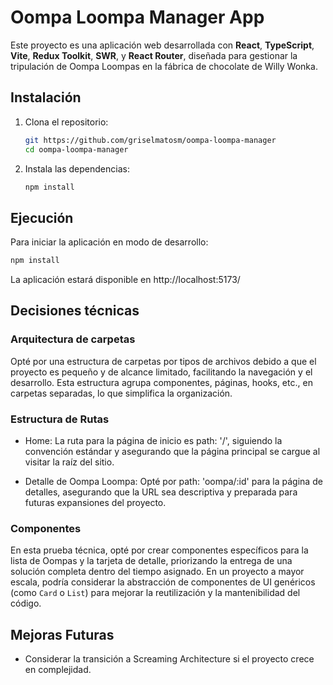 # Oompa Loompa Manager App

Este proyecto es una aplicación web desarrollada con **React**, **TypeScript**, **Vite**, **Redux Toolkit**, **SWR**, y **React Router**, diseñada para gestionar la tripulación de Oompa Loompas en la fábrica de chocolate de Willy Wonka.

## Instalación

1. Clona el repositorio:

   ```bash
   git https://github.com/griselmatosm/oompa-loompa-manager
   cd oompa-loompa-manager

   ```

2. Instala las dependencias:
   ```bash
   npm install
   ```

## Ejecución

Para iniciar la aplicación en modo de desarrollo:

```bash
npm install
```

La aplicación estará disponible en http://localhost:5173/

## Decisiones técnicas

### Arquitectura de carpetas

Opté por una estructura de carpetas por tipos de archivos debido a que el proyecto es pequeño y de alcance limitado, facilitando la navegación y el desarrollo. Esta estructura agrupa componentes, páginas, hooks, etc., en carpetas separadas, lo que simplifica la organización.

### Estructura de Rutas

- Home: La ruta para la página de inicio es path: '/', siguiendo la convención estándar y asegurando que la página principal se cargue al visitar la raíz del sitio.

- Detalle de Oompa Loompa: Opté por path: 'oompa/:id' para la página de detalles, asegurando que la URL sea descriptiva y preparada para futuras expansiones del proyecto.

### Componentes

En esta prueba técnica, opté por crear componentes específicos para la lista de Oompas y la tarjeta de detalle, priorizando la entrega de una solución completa dentro del tiempo asignado. En un proyecto a mayor escala, podría considerar la abstracción de componentes de UI genéricos (como `Card` o `List`) para mejorar la reutilización y la mantenibilidad del código.

## Mejoras Futuras

- Considerar la transición a Screaming Architecture si el proyecto crece en complejidad.
